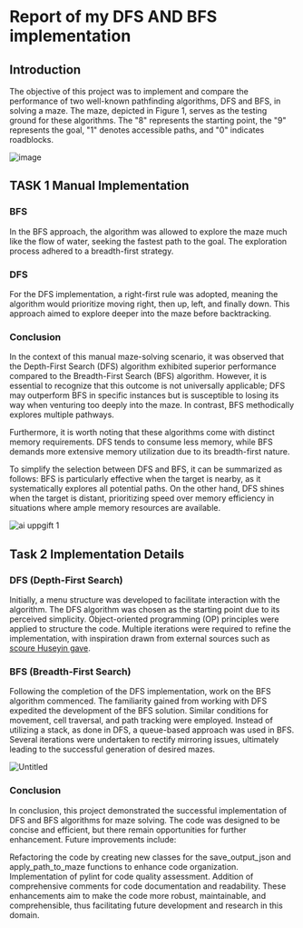 # Report of my DFS AND BFS implementation

## Introduction
The objective of this project was to implement and compare the performance of two well-known pathfinding algorithms, DFS and BFS, in solving a maze. The maze, depicted in Figure 1, serves as the testing ground for these algorithms. The "8" represents the starting point, the "9" represents the goal, "1" denotes accessible paths, and "0" indicates roadblocks.

![image](https://github.com/MorrisSimons/SCH_Applied_ai_assignment_1/assets/38280463/06ad1eef-711c-4764-9e48-849ebc77425f)



## TASK 1 Manual Implementation

### BFS
In the BFS approach, the algorithm was allowed to explore the maze much like the flow of water, seeking the fastest path to the goal. The exploration process adhered to a breadth-first strategy.

### DFS
For the DFS implementation, a right-first rule was adopted, meaning the algorithm would prioritize moving right, then up, left, and finally down. This approach aimed to explore deeper into the maze before backtracking.

### Conclusion
In the context of this manual maze-solving scenario, it was observed that the Depth-First Search (DFS) algorithm exhibited superior performance compared to the Breadth-First Search (BFS) algorithm. However, it is essential to recognize that this outcome is not universally applicable; DFS may outperform BFS in specific instances but is susceptible to losing its way when venturing too deeply into the maze. In contrast, BFS methodically explores multiple pathways.

Furthermore, it is worth noting that these algorithms come with distinct memory requirements. DFS tends to consume less memory, while BFS demands more extensive memory utilization due to its breadth-first nature.

To simplify the selection between DFS and BFS, it can be summarized as follows: BFS is particularly effective when the target is nearby, as it systematically explores all potential paths. On the other hand, DFS shines when the target is distant, prioritizing speed over memory efficiency in situations where ample memory resources are available.

![ai uppgift 1](https://github.com/MorrisSimons/SCH_Applied_ai_assignment_1/assets/38280463/67b69dd1-99ed-43f8-a767-74a5a4a78cab)


## Task 2 Implementation Details

### DFS (Depth-First Search)
Initially, a menu structure was developed to facilitate interaction with the algorithm. The DFS algorithm was chosen as the starting point due to its perceived simplicity. Object-oriented programming (OP) principles were applied to structure the code. Multiple iterations were required to refine the implementation, with inspiration drawn from external sources such as  [scoure Huseyin gave](https://www.educative.io/answers/what-is-the-maze-problem). 

### BFS (Breadth-First Search)
Following the completion of the DFS implementation, work on the BFS algorithm commenced. The familiarity gained from working with DFS expedited the development of the BFS solution. Similar conditions for movement, cell traversal, and path tracking were employed. Instead of utilizing a stack, as done in DFS, a queue-based approach was used in BFS. Several iterations were undertaken to rectify mirroring issues, ultimately leading to the successful generation of desired mazes.

![Untitled](https://github.com/MorrisSimons/SCH_Applied_ai_assignment_1/assets/38280463/242d5854-ffd5-4209-87e5-bab0eaa96be0)


### Conclusion 
In conclusion, this project demonstrated the successful implementation of DFS and BFS algorithms for maze solving. The code was designed to be concise and efficient, but there remain opportunities for further enhancement. Future improvements include:

Refactoring the code by creating new classes for the save_output_json and apply_path_to_maze functions to enhance code organization.
Implementation of pylint for code quality assessment.
Addition of comprehensive comments for code documentation and readability.
These enhancements aim to make the code more robust, maintainable, and comprehensible, thus facilitating future development and research in this domain.
